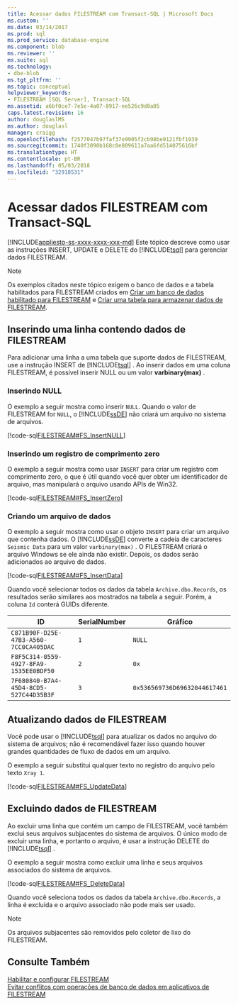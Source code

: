 ```yaml
---
title: Acessar dados FILESTREAM com Transact-SQL | Microsoft Docs
ms.custom: ''
ms.date: 03/14/2017
ms.prod: sql
ms.prod_service: database-engine
ms.component: blob
ms.reviewer: ''
ms.suite: sql
ms.technology:
- dbe-blob
ms.tgt_pltfrm: ''
ms.topic: conceptual
helpviewer_keywords:
- FILESTREAM [SQL Server], Transact-SQL
ms.assetid: a6bf0ce7-7e5e-4a07-8917-ee526c9d0a05
caps.latest.revision: 16
author: douglaslMS
ms.author: douglasl
manager: craigg
ms.openlocfilehash: f2577047b97faf37e9905f2cb98be9121fbf1939
ms.sourcegitcommit: 1740f3090b168c0e809611a7aa6fd514075616bf
ms.translationtype: HT
ms.contentlocale: pt-BR
ms.lasthandoff: 05/03/2018
ms.locfileid: "32918531"
---
```

# <a name="access-filestream-data-with-transact-sql"></a>Acessar dados FILESTREAM com Transact-SQL
[!INCLUDE[appliesto-ss-xxxx-xxxx-xxx-md](../../includes/appliesto-ss-xxxx-xxxx-xxx-md.md)]
  Este tópico descreve como usar as instruções INSERT, UPDATE e DELETE do [!INCLUDE[tsql](../../includes/tsql-md.md)] para gerenciar dados FILESTREAM.  
  
> [!NOTE]  
>  Os exemplos citados neste tópico exigem o banco de dados e a tabela habilitados para FILESTREAM criados em [Criar um banco de dados habilitado para FILESTREAM](../../relational-databases/blob/create-a-filestream-enabled-database.md) e [Criar uma tabela para armazenar dados de FILESTREAM](../../relational-databases/blob/create-a-table-for-storing-filestream-data.md).  
  
##  <a name="ins"></a> Inserindo uma linha contendo dados de FILESTREAM  
 Para adicionar uma linha a uma tabela que suporte dados de FILESTREAM, use a instrução INSERT de [!INCLUDE[tsql](../../includes/tsql-md.md)] . Ao inserir dados em uma coluna FILESTREAM, é possível inserir NULL ou um valor **varbinary(max)** .  
  
### <a name="inserting-null"></a>Inserindo NULL  
 O exemplo a seguir mostra como inserir `NULL`. Quando o valor de FILESTREAM for `NULL`, o [!INCLUDE[ssDE](../../includes/ssde-md.md)] não criará um arquivo no sistema de arquivos.  
  
 [!code-sql[FILESTREAM#FS_InsertNULL](../../relational-databases/blob/codesnippet/tsql/access-filestream-data-w_1_1.sql)]  
  
### <a name="inserting-a-zero-length-record"></a>Inserindo um registro de comprimento zero  
 O exemplo a seguir mostra como usar `INSERT` para criar um registro com comprimento zero, o que é útil quando você quer obter um identificador de arquivo, mas manipulará o arquivo usando APIs de Win32.  
  
 [!code-sql[FILESTREAM#FS_InsertZero](../../relational-databases/blob/codesnippet/tsql/access-filestream-data-w_1_2.sql)]  
  
### <a name="creating-a-data-file"></a>Criando um arquivo de dados  
 O exemplo a seguir mostra como usar o objeto `INSERT` para criar um arquivo que contenha dados. O [!INCLUDE[ssDE](../../includes/ssde-md.md)] converte a cadeia de caracteres `Seismic Data` para um valor `varbinary(max)` . O FILESTREAM criará o arquivo Windows se ele ainda não existir. Depois, os dados serão adicionados ao arquivo de dados.  
  
 [!code-sql[FILESTREAM#FS_InsertData](../../relational-databases/blob/codesnippet/tsql/access-filestream-data-w_1_3.sql)]  
  
 Quando você selecionar todos os dados da tabela `Archive.dbo.Records`, os resultados serão similares aos mostrados na tabela a seguir. Porém, a coluna `Id` conterá GUIDs diferente.  
  
|ID|SerialNumber|Gráfico|  
|--------|------------------|------------|  
|`C871B90F-D25E-47B3-A560-7CC0CA405DAC`|`1`|`NULL`|  
|`F8F5C314-0559-4927-8FA9-1535EE0BDF50`|`2`|`0x`|  
|`7F680840-B7A4-45D4-8CD5-527C44D35B3F`|`3`|`0x536569736D69632044617461`|  
  
  
##  <a name="upd"></a> Atualizando dados de FILESTREAM  
 Você pode usar o [!INCLUDE[tsql](../../includes/tsql-md.md)] para atualizar os dados no arquivo do sistema de arquivos; não é recomendável fazer isso quando houver grandes quantidades de fluxo de dados em um arquivo.  
  
 O exemplo a seguir substitui qualquer texto no registro do arquivo pelo texto `Xray 1`.  
  
 [!code-sql[FILESTREAM#FS_UpdateData](../../relational-databases/blob/codesnippet/tsql/access-filestream-data-w_1_4.sql)]  
  
  
##  <a name="del"></a> Excluindo dados de FILESTREAM  
 Ao excluir uma linha que contém um campo de FILESTREAM, você também exclui seus arquivos subjacentes do sistema de arquivos. O único modo de excluir uma linha, e portanto o arquivo, é usar a instrução DELETE do [!INCLUDE[tsql](../../includes/tsql-md.md)] .  
  
 O exemplo a seguir mostra como excluir uma linha e seus arquivos associados do sistema de arquivos.  
  
 [!code-sql[FILESTREAM#FS_DeleteData](../../relational-databases/blob/codesnippet/tsql/access-filestream-data-w_1_5.sql)]  
  
 Quando você seleciona todos os dados da tabela `Archive.dbo.Records`, a linha é excluída e o arquivo associado não pode mais ser usado.  
  
> [!NOTE]  
>  Os arquivos subjacentes são removidos pelo coletor de lixo do FILESTREAM.  
  
  
## <a name="see-also"></a>Consulte Também  
 [Habilitar e configurar FILESTREAM](../../relational-databases/blob/enable-and-configure-filestream.md)   
 [Evitar conflitos com operações de banco de dados em aplicativos de FILESTREAM](../../relational-databases/blob/avoid-conflicts-with-database-operations-in-filestream-applications.md)  
  
  
